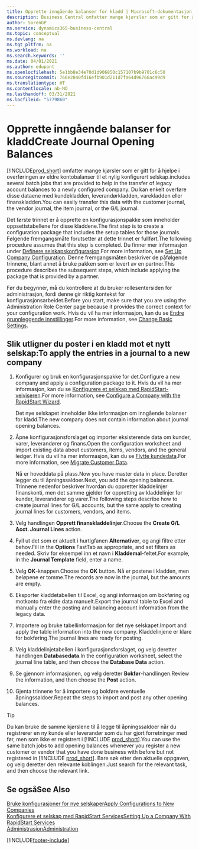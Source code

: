 ```yaml
---
title: Opprette inngående balanser for kladd | Microsoft-dokumentasjon
description: Business Central omfatter mange kjørsler som er gitt for å hjelpe i overføringen av eldre kontobalanser til et nylig konfigurert selskap. Du kan enkelt overføre disse dataene med kladdebokføringer.
author: SorenGP
ms.service: dynamics365-business-central
ms.topic: conceptual
ms.devlang: na
ms.tgt_pltfrm: na
ms.workload: na
ms.search.keywords: ''
ms.date: 04/01/2021
ms.author: edupont
ms.openlocfilehash: 5e1bb8e34e70d1d906850c157107b9b9701c6c50
ms.sourcegitcommit: 766e2840fd16efb901d211d7fa64d96766ac99d9
ms.translationtype: HT
ms.contentlocale: nb-NO
ms.lasthandoff: 03/31/2021
ms.locfileid: "5779860"
---
```

# <a name="create-journal-opening-balances"></a><span data-ttu-id="ebfb5-104">Opprette inngående balanser for kladd</span><span class="sxs-lookup"><span data-stu-id="ebfb5-104">Create Journal Opening Balances</span></span>

[!INCLUDE[prod_short](includes/prod_short.md)] <span data-ttu-id="ebfb5-105">omfatter mange kjørsler som er gitt for å hjelpe i overføringen av eldre kontobalanser til et nylig konfigurert selskap.</span><span class="sxs-lookup"><span data-stu-id="ebfb5-105">includes several batch jobs that are provided to help in the transfer of legacy account balances to a newly configured company.</span></span> <span data-ttu-id="ebfb5-106">Du kan enkelt overføre disse dataene med kundekladden, leverandørkladden, varekladden eller finanskladden.</span><span class="sxs-lookup"><span data-stu-id="ebfb5-106">You can easily transfer this data with the customer journal, the vendor journal, the item journal, or the G/L journal.</span></span>

<span data-ttu-id="ebfb5-107">Det første trinnet er å opprette en konfigurasjonspakke som inneholder oppsettstabellene for disse kladdene.</span><span class="sxs-lookup"><span data-stu-id="ebfb5-107">The first step is to create a configuration package that includes the setup tables for those journals.</span></span> <span data-ttu-id="ebfb5-108">Følgende fremgangsmåte forutsetter at dette trinnet er fullført.</span><span class="sxs-lookup"><span data-stu-id="ebfb5-108">The following procedure assumes that this step is completed.</span></span> <span data-ttu-id="ebfb5-109">Du finner mer informasjon under [Definere selskapskonfigurasjon](admin-set-up-company-configuration.md).</span><span class="sxs-lookup"><span data-stu-id="ebfb5-109">For more information, see [Set Up Company Configuration](admin-set-up-company-configuration.md).</span></span> <span data-ttu-id="ebfb5-110">Denne fremgangsmåten beskriver de påfølgende trinnene, blant annet å bruke pakken som er levert av en partner.</span><span class="sxs-lookup"><span data-stu-id="ebfb5-110">This procedure describes the subsequent steps, which include applying the package that is provided by a partner.</span></span>  

<span data-ttu-id="ebfb5-111">Før du begynner, må du kontrollere at du bruker rollesentersiden for administrasjon, fordi denne gir riktig kontekst for konfigurasjonsarbeidet.</span><span class="sxs-lookup"><span data-stu-id="ebfb5-111">Before you start, make sure that you are using the Administration Role Center page because it provides the correct context for your configuration work.</span></span> <span data-ttu-id="ebfb5-112">Hvis du vil ha mer informasjon, kan du se [Endre grunnleggende innstillinger](ui-change-basic-settings.md).</span><span class="sxs-lookup"><span data-stu-id="ebfb5-112">For more information, see [Change Basic Settings](ui-change-basic-settings.md).</span></span>

## <a name="to-apply-the-entries-in-a-journal-to-a-new-company"></a><span data-ttu-id="ebfb5-113">Slik utligner du poster i en kladd mot et nytt selskap:</span><span class="sxs-lookup"><span data-stu-id="ebfb5-113">To apply the entries in a journal to a new company</span></span>

1. <span data-ttu-id="ebfb5-114">Konfigurer og bruk en konfigurasjonspakke for det.</span><span class="sxs-lookup"><span data-stu-id="ebfb5-114">Configure a new company and apply a configuration package to it.</span></span> <span data-ttu-id="ebfb5-115">Hvis du vil ha mer informasjon, kan du se [Konfigurere et selskap med RapidStart-veiviseren](admin-how-to-configure-a-company-with-the-rapidstart-wizard.md).</span><span class="sxs-lookup"><span data-stu-id="ebfb5-115">For more information, see [Configure a Company with the RapidStart Wizard](admin-how-to-configure-a-company-with-the-rapidstart-wizard.md).</span></span>  

    <span data-ttu-id="ebfb5-116">Det nye selskapet inneholder ikke informasjon om inngående balanser for kladd.</span><span class="sxs-lookup"><span data-stu-id="ebfb5-116">The new company does not contain information about journal opening balances.</span></span>  

2. <span data-ttu-id="ebfb5-117">Åpne konfigurasjonsforslaget og importer eksisterende data om kunder, varer, leverandører og finans.</span><span class="sxs-lookup"><span data-stu-id="ebfb5-117">Open the configuration worksheet and import existing data about customers, items, vendors, and the general ledger.</span></span> <span data-ttu-id="ebfb5-118">Hvis du vil ha mer informasjon, kan du se [Flytte kundedata](admin-migrate-customer-data.md).</span><span class="sxs-lookup"><span data-stu-id="ebfb5-118">For more information, see [Migrate Customer Data](admin-migrate-customer-data.md).</span></span>  

    <span data-ttu-id="ebfb5-119">Nå er hoveddata på plass.</span><span class="sxs-lookup"><span data-stu-id="ebfb5-119">Now you have master data in place.</span></span> <span data-ttu-id="ebfb5-120">Deretter legger du til åpningssaldoer.</span><span class="sxs-lookup"><span data-stu-id="ebfb5-120">Next, you add the opening balances.</span></span> <span data-ttu-id="ebfb5-121">Trinnene nedenfor beskriver hvordan du oppretter kladdelinjer finanskonti, men det samme gjelder for oppretting av kladdelinjer for kunder, leverandører og varer.</span><span class="sxs-lookup"><span data-stu-id="ebfb5-121">The following steps describe how to create journal lines for G/L accounts, but the same apply to creating journal lines for customers, vendors, and items.</span></span>  
3. <span data-ttu-id="ebfb5-122">Velg handlingen **Opprett finanskladdelinjer**.</span><span class="sxs-lookup"><span data-stu-id="ebfb5-122">Choose the **Create G/L Acct. Journal Lines** action.</span></span>  
4. <span data-ttu-id="ebfb5-123">Fyll ut det som er aktuelt i hurtigfanen **Alternativer**, og angi filtre etter behov.</span><span class="sxs-lookup"><span data-stu-id="ebfb5-123">Fill in the **Options** FastTab as appropriate, and set filters as needed.</span></span> <span data-ttu-id="ebfb5-124">Skriv for eksempel inn et navn i **Kladdemal**-feltet.</span><span class="sxs-lookup"><span data-stu-id="ebfb5-124">For example, in the **Journal Template** field, enter a name.</span></span>  
5. <span data-ttu-id="ebfb5-125">Velg **OK**-knappen.</span><span class="sxs-lookup"><span data-stu-id="ebfb5-125">Choose the **OK** button.</span></span> <span data-ttu-id="ebfb5-126">Nå er postene i kladden, men beløpene er tomme.</span><span class="sxs-lookup"><span data-stu-id="ebfb5-126">The records are now in the journal, but the amounts are empty.</span></span>  
6. <span data-ttu-id="ebfb5-127">Eksporter kladdetabellen til Excel, og angi informasjon om bokføring og motkonto fra eldre data manuelt.</span><span class="sxs-lookup"><span data-stu-id="ebfb5-127">Export the journal table to Excel and manually enter the posting and balancing account information from the legacy data.</span></span>
7. <span data-ttu-id="ebfb5-128">Importere og bruke tabellinformasjon for det nye selskapet.</span><span class="sxs-lookup"><span data-stu-id="ebfb5-128">Import and apply the table information into the new company.</span></span> <span data-ttu-id="ebfb5-129">Kladdelinjene er klare for bokføring.</span><span class="sxs-lookup"><span data-stu-id="ebfb5-129">The journal lines are ready for posting.</span></span>  
8. <span data-ttu-id="ebfb5-130">Velg kladdelinjetabellen i konfigurasjonsforslaget, og velg deretter handlingen **Databasedata**.</span><span class="sxs-lookup"><span data-stu-id="ebfb5-130">In the configuration worksheet, select the journal line table, and then choose the **Database Data** action.</span></span>  
9. <span data-ttu-id="ebfb5-131">Se gjennom informasjonen, og velg deretter **Bokfør**-handlingen.</span><span class="sxs-lookup"><span data-stu-id="ebfb5-131">Review the information, and then choose the **Post** action.</span></span>  
10. <span data-ttu-id="ebfb5-132">Gjenta trinnene for å importere og bokføre eventuelle åpningssaldoer.</span><span class="sxs-lookup"><span data-stu-id="ebfb5-132">Repeat the steps to import and post any other opening balances.</span></span>  

> [!TIP]
> <span data-ttu-id="ebfb5-133">Du kan bruke de samme kjørslene til å legge til åpningssaldoer når du registrerer en ny kunde eller leverandør som du har gjort forretninger med før, men som ikke er registrert i [!INCLUDE [prod_short](includes/prod_short.md)].</span><span class="sxs-lookup"><span data-stu-id="ebfb5-133">You can use the same batch jobs to add opening balances whenever you register a new customer or vendor that you have done business with before but not registered in [!INCLUDE [prod_short](includes/prod_short.md)].</span></span> <span data-ttu-id="ebfb5-134">Bare søk etter den aktuelle oppgaven, og velg deretter den relevante koblingen.</span><span class="sxs-lookup"><span data-stu-id="ebfb5-134">Just search for the relevant task, and then choose the relevant link.</span></span>

## <a name="see-also"></a><span data-ttu-id="ebfb5-135">Se også</span><span class="sxs-lookup"><span data-stu-id="ebfb5-135">See Also</span></span>

[<span data-ttu-id="ebfb5-136">Bruke konfigurasjoner for nye selskaper</span><span class="sxs-lookup"><span data-stu-id="ebfb5-136">Apply Configurations to New Companies</span></span>](admin-apply-configuration-to-new-companies.md)  
[<span data-ttu-id="ebfb5-137">Konfigurere et selskap med RapidStart Services</span><span class="sxs-lookup"><span data-stu-id="ebfb5-137">Setting Up a Company With RapidStart Services</span></span>](admin-set-up-a-company-with-rapidstart.md)  
[<span data-ttu-id="ebfb5-138">Administrasjon</span><span class="sxs-lookup"><span data-stu-id="ebfb5-138">Administration</span></span>](admin-setup-and-administration.md)  


[!INCLUDE[footer-include](includes/footer-banner.md)]